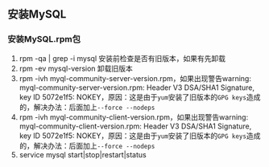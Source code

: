 ## 安装MySQL
### 安装MySQL.rpm包
1. rpm -qa | grep -i mysql 安装前检查是否有旧版本，如果有先卸载
2. rpm -ev mysql-version 卸载旧版本
3. rpm -ivh myql-community-server-version.rpm，如果出现警告warning: myql-community-server-version.rpm: Header V3 DSA/SHA1 Signature, key ID 5072e1f5: NOKEY，原因：这是由于``yum``安装了旧版本的``GPG keys``造成的，解决办法：后面加上``--force --nodeps``
4. rpm -ivh myql-community-client-version.rpm，如果出现警告warning: myql-community-client-version.rpm: Header V3 DSA/SHA1 Signature, key ID 5072e1f5: NOKEY，原因：这是由于``yum``安装了旧版本的``GPG keys``造成的，解决办法：后面加上``--force --nodeps``
5. service mysql start|stop|restart|status
